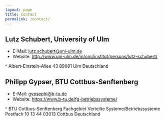```yaml
---
layout: page
title: Contact
permalink: /contact/
---
```


## Lutz Schubert, University of Ulm

* E-Mail: <lutz.schubert@uni-ulm.de>
* Website: <http://www.uni-ulm.de/in/omi/institut/persons/lutz-schubert/>

^
    Albert-Einstein-Allee 43
    89081 Ulm
    Deutschland

## Philipp Gypser, BTU Cottbus-Senftenberg

* E-Mail: <gypsephi@b-tu.de>
* Website: <https://www.b-tu.de/fg-betriebssysteme/>

^
    BTU Cottbus-Senftenberg
    Fachgebiet Verteilte Systeme/Betriebssysteme
    Postfach 10 13 44
    03013 Cottbus
	Deutschland
